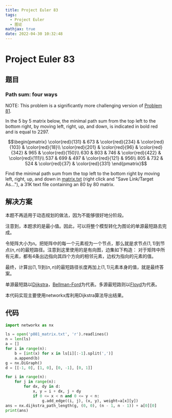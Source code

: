 ```yaml
---
title: Project Euler 83
tags:
  - Project Euler
  - 图论
mathjax: true
date: 2022-04-30 10:32:48
---
```


<escape><!-- more --></escape>

# Project Euler 83

## 题目

### Path sum: four ways

NOTE: This problem is a significantly more challenging version of <a href="problem=81">Problem 81</a>.

In the $5$ by $5$ matrix below, the minimal path sum from the top left to the bottom right, by moving left, right, up, and down, is indicated in bold red and is equal to $2297$.

$$\begin{pmatrix}
\color{red}{131} & 673 & \color{red}{234} & \color{red}{103} & \color{red}{18}\\
\color{red}{201} & \color{red}{96} & \color{red}{342} & 965 & \color{red}{150}\\
630 & 803 & 746 & \color{red}{422} & \color{red}{111}\\
537 & 699 & 497 & \color{red}{121} & 956\\
805 & 732 & 524 & \color{red}{37} & \color{red}{331}
\end{pmatrix}$$

Find the minimal path sum from the top left to the bottom right by moving left, right, up, and down in [matrix.txt](../resources/p081_matrix.txt) (right click and "Save Link/Target As..."), a 31K text file containing an $80$ by $80$ matrix.

## 解决方案

本题不再适用于动态规划的做法，因为不能够很好地分阶段。

注意到，本题求的是最小值。因此，可以将整个模型转化为图论的单源最短路去完成。

令矩阵大小为$n$。把矩阵中的每一个元素视为一个节点，那么就是求节点$(1,1)$到节点$(n,n)$的最短路径。注意到这里使用的是有向图，边集如下构造：
对于矩阵中所有元素，都有$4$条出边指向其四个方向的相邻元素，边权为指向的元素的值。

最终，计算出$(1,1)$到$(n,n)$的最短路径长度再加上$(1,1)$元素本身的值，就是最终答案。

单源最短路以[Dijkstra](https://en.wikipedia.org/wiki/Dijkstra%27s_algorithm)，[Bellman-Ford](https://en.wikipedia.org/wiki/Bellman%E2%80%93Ford_algorithm)为代表。多源最短路则以[Floyd](https://en.wikipedia.org/wiki/Floyd%E2%80%93Warshall_algorithm)为代表。

本代码实现主要使用networkx库利用Dijkstra算法导出结果。

## 代码

```py
import networkx as nx

ls = open('p081_matrix.txt', 'r').readlines()
n = len(ls)
a = []
for i in range(n):
    b = [int(x) for x in ls[i][:-1].split(',')]
    a.append(b)
g = nx.DiGraph()
d = [[-1, 0], [1, 0], [0, -1], [0, 1]]

for i in range(n):
    for j in range(n):
        for dx, dy in d:
            x, y = i + dx, j + dy
            if 0 <= x < n and 0 <= y < n:
                g.add_edge((i, j), (x, y), weight=a[x][y])
ans = nx.dijkstra_path_length(g, (0, 0), (n - 1, n - 1)) + a[0][0]
print(ans)
```
